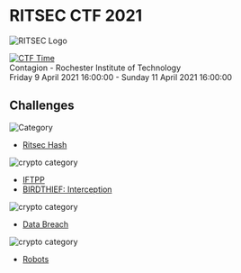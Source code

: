 # RITSEC CTF 2021

![RITSEC Logo](https://ctftime.org/media/cache/27/d0/27d0cdd143aab50c6d737ba4e994becc.png)  

[![CTF Time](https://img.shields.io/badge/CTF%20Time-RITSEC%20CTF%202021-gray.svg?style=for-the-badge&colorA=black&logo=data:image/png;base64,iVBORw0KGgoAAAANSUhEUgAAABAAAAAQCAYAAAAf8/9hAAABIklEQVQ4EZ2SUUsCQRSFT4H2Vk8FUUHhUiSIuzNuEj4mUW8iKpaVqKn91ug/fTLuruyaLtbAx9zh3nPuHWYkSd+64r/ox6rgTDgTnKe4EFzGeILrDdwIp10tVOCvpMTacwd0AjremZVBOkC37Epal4nZN+xCRpQcUHydQgDFfBLN1p0jnzy2C62NnvfUhxw2GuB5By5BKSCLD6Usvwwol4tLcdVAHhUfKv7aR3qOO98H0DDQsBsw4PJLUgZ0485NA4824imEdZJcM4CHIJqApHPLQNtApwbdGvTuoB/jYofLtS242paPGHiHyzu/VGEQwNDCKITPEGZ1mNfhK96ndZiEMLZR3XsyQUfQE/QFb4KhYCyYCmaCeRxPBCPBh+A1ql8AwvWtPYtBNU4AAAAASUVORK5CYII=)](https://ctftime.org/event/1309)  
Contagion - Rochester Institute of Technology  
Friday 9 April 2021 16:00:00 - Sunday 11 April 2021 16:00:00

## Challenges

![Category](https://img.shields.io/badge/Category-Crypto-red.svg?style=for-the-badge)  

- [Ritsec Hash](ritsec_hash/)

![crypto category](https://img.shields.io/badge/Category-Forensics-yellow.svg?style=for-the-badge)  

- [IFTPP](IFTPP/)
- [BIRDTHIEF: Interception](birdthief_interception/)

![crypto category](https://img.shields.io/badge/Category-INTEL-blue.svg?style=for-the-badge)  

- [Data Breach](Data_breach/)

![crypto category](https://img.shields.io/badge/Category-WEB-Green.svg?style=for-the-badge)  

- [Robots](robots/)